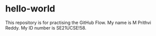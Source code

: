 # hello-world
This repository is for practising the GitHub Flow.
My name is M Prithvi Reddy. My ID number is SE21UCSE!58.
